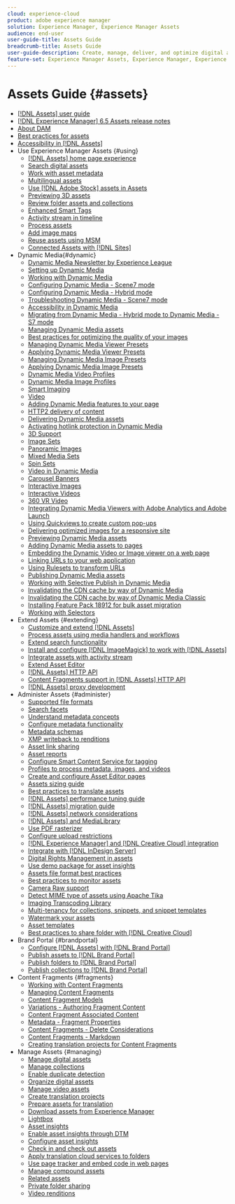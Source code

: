 ```yaml
---
cloud: experience-cloud
product: adobe experience manager
solution: Experience Manager, Experience Manager Assets
audience: end-user
user-guide-title: Assets Guide
breadcrumb-title: Assets Guide
user-guide-description: Create, manage, deliver, and optimize digital assets.
feature-set: Experience Manager Assets, Experience Manager, Experience Manager Sites
---
```


# Assets Guide {#assets}

+ [[!DNL Assets] user guide](home.md)
+ [[!DNL Experience Manager] 6.5 Assets release notes](https://experienceleague.adobe.com/docs/experience-manager-65/release-notes/assets.html)
+ [About DAM](assets.md)
+ [Best practices for assets](best-practices-for-assets.md)
+ [Accessibility in [!DNL Assets]](accessibility.md)
+ Use Experience Manager Assets {#using}
    + [[!DNL Assets] home page experience](assets-home-page.md)
    + [Search digital assets](search-assets.md)
    + [Work with asset metadata](metadata.md)
    + [Multilingual assets](multilingual-assets.md)
    + [Use [!DNL Adobe Stock] assets in Assets](aem-assets-adobe-stock.md)
    + [Previewing 3D assets](previewing-3d-assets.md)
    + [Review folder assets and collections](bulk-approval.md)
    + [Enhanced Smart Tags](enhanced-smart-tags.md)
    + [Activity stream in timeline](activity-stream.md)
    + [Process assets](assets-workflow.md)
    + [Add image maps](image-maps.md)
    + [Reuse assets using MSM](reuse-assets-using-msm.md)
    + [Connected Assets with [!DNL Sites]](use-assets-across-connected-assets-instances.md)
+ Dynamic Media{#dynamic}
    + [Dynamic Media Newsletter by Experience League](dynamic-media-newsletter.md)
    + [Setting up Dynamic Media](administering-dynamic-media.md)
    + [Working with Dynamic Media](dynamic-media.md)
    + [Configuring Dynamic Media - Scene7 mode](config-dms7.md)
    + [Configuring Dynamic Media - Hybrid mode](config-dynamic.md)
    + [Troubleshooting Dynamic Media - Scene7 mode](troubleshoot-dms7.md)
    + [Accessibility in Dynamic Media](accessibility-dm.md)
    + [Migrating from Dynamic Media - Hybrid mode to Dynamic Media - S7 mode](migrate-from-hybrid-to-dms7.md)
    + [Managing Dynamic Media assets](managing-assets.md)
    + [Best practices for optimizing the quality of your images](best-practices-for-optimizing-the-quality-of-your-images.md)
    + [Managing Dynamic Media Viewer Presets](managing-viewer-presets.md)
    + [Applying Dynamic Media Viewer Presets](viewer-presets.md)
    + [Managing Dynamic Media Image Presets](managing-image-presets.md)
    + [Applying Dynamic Media Image Presets](image-presets.md)
    + [Dynamic Media Video Profiles](video-profiles.md)
    + [Dynamic Media Image Profiles](image-profiles.md)
    + [Smart Imaging](imaging-faq.md)
    + [Video](s7-video.md)
    + [Adding Dynamic Media features to your page](scene7.md)
    + [HTTP2 delivery of content](http2.md)
    + [Delivering Dynamic Media assets](delivering-dynamic-media-assets.md)
    + [Activating hotlink protection in Dynamic Media](hotlink-protection.md)
    + [3D Support](/help/assets/assets-3d.md)
    + [Image Sets](image-sets.md)
    + [Panoramic Images](panoramic-images.md)
    + [Mixed Media Sets](mixed-media-sets.md)
    + [Spin Sets](spin-sets.md)
    + [Video in Dynamic Media](video.md)
    + [Carousel Banners](carousel-banners.md)
    + [Interactive Images](interactive-images.md)
    + [Interactive Videos](interactive-videos.md)
    + [360 VR Video](/help/assets/360-video.md)
    + [Integrating Dynamic Media Viewers with Adobe Analytics and Adobe Launch](/help/assets/launch.md)
    + [Using Quickviews to create custom pop-ups](custom-pop-ups.md)
    + [Delivering optimized images for a responsive site](responsive-site.md)
    + [Previewing Dynamic Media assets](previewing-assets.md)
    + [Adding Dynamic Media assets to pages](adding-dynamic-media-assets-to-pages.md)
    + [Embedding the Dynamic Video or Image viewer on a web page](embed-code.md)
    + [Linking URLs to your web application](linking-urls-to-yourwebapplication.md)
    + [Using Rulesets to transform URLs](using-rulesets-to-transform-urls.md)
    + [Publishing Dynamic Media assets](publishing-dynamicmedia-assets.md)
    + [Working with Selective Publish in Dynamic Media](selective-publishing.md)
    + [Invalidating the CDN cache by way of Dynamic Media](invalidate-cdn-cache-dynamic-media.md)
    + [Invalidating the CDN cache by way of Dynamic Media Classic](invalidate-cdn-cache-dm-classic.md)
    + [Installing Feature Pack 18912 for bulk asset migration](bulk-ingest-migrate.md)
    + [Working with Selectors](working-with-selectors.md)
+ Extend Assets {#extending}
    + [Customize and extend [!DNL Assets]](extending-assets.md)
    + [Process assets using media handlers and workflows](media-handlers.md)
    + [Extend search functionality](searchx.md)
    + [Install and configure [!DNL ImageMagick] to work with [!DNL Assets]](best-practices-for-imagemagick.md)
    + [Integrate assets with activity stream](extending-activity-stream.md)
    + [Extend Asset Editor](asseteditorx.md)
    + [[!DNL Assets] HTTP API](mac-api-assets.md)
    + [Content Fragments support in [!DNL Assets] HTTP API](assets-api-content-fragments.md)
    + [[!DNL Assets] proxy development](proxy.md)
+ Administer Assets {#administer}
    + [Supported file formats](assets-formats.md)
    + [Search facets](search-facets.md)
    + [Understand metadata concepts](metadata-concepts.md)
    + [Configure metadata functionality](metadata-config.md)
    + [Metadata schemas](metadata-schemas.md)
    + [XMP writeback to renditions](xmp-writeback.md)
    + [Asset link sharing](link-sharing.md)
    + [Asset reports](asset-reports.md)
    + [Configure Smart Content Service for tagging](config-smart-tagging.md)
    + [Profiles to process metadata, images, and videos](processing-profiles.md)
    + [Create and configure Asset Editor pages](assets-finder-editor.md)
    + [Assets sizing guide](assets-sizing-guide.md)
    + [Best practices to translate assets](best-practices-for-translating-assets-efficiently.md)
    + [[!DNL Assets] performance tuning guide](performance-tuning-guidelines.md)
    + [[!DNL Assets] migration guide](assets-migration-guide.md)
    + [[!DNL Assets] network considerations](assets-network-considerations.md)
    + [[!DNL Assets] and MediaLibrary](medialibrary.md)
    + [Use PDF rasterizer](aem-pdf-rasterizer.md)
    + [Configure upload restrictions](configuring-asset-upload-restrictions.md)
    + [[!DNL Experience Manager] and [!DNL Creative Cloud] integration](aem-cc-integration-best-practices.md)
    + [Integrate with [!DNL InDesign Server]](indesign.md)
    + [Digital Rights Management in assets](drm.md)
    + [Use demo package for asset insights](use-demo-package-for-asset-insights.md)
    + [Assets file format best practices](assets-file-format-best-practices.md)
    + [Best practices to monitor assets](assets-monitoring-best-practices.md)
    + [Camera Raw support](camera-raw.md)
    + [Detect MIME type of assets using Apache Tika](detect-asset-mime-type-with-tika.md)
    + [Imaging Transcoding Library](imaging-transcoding-library.md)
    + [Multi-tenancy for collections, snippets, and snippet templates](multi-tenancy.md)
    + [Watermark your assets](watermarking.md)
    + [Asset templates](asset-templates.md)
    + [Best practices to share folder with [!DNL Creative Cloud]](aem-cc-folder-sharing-best-practices.md)
+ Brand Portal {#brandportal}
    + [Configure [!DNL Assets] with [!DNL Brand Portal]](configure-aem-assets-with-brand-portal.md)
    + [Publish assets to [!DNL Brand Portal]](brand-portal-publish-assets.md)
    + [Publish folders to [!DNL Brand Portal]](brand-portal-publish-folder.md)
    + [Publish collections to [!DNL Brand Portal]](brand-portal-publish-collection.md)
+ Content Fragments {#fragments}
    + [Working with Content Fragments](content-fragments/content-fragments.md)
    + [Managing Content Fragments](content-fragments/content-fragments-managing.md)
    + [Content Fragment Models](content-fragments/content-fragments-models.md)
    + [Variations - Authoring Fragment Content](content-fragments/content-fragments-variations.md)
    + [Content Fragment Associated Content](content-fragments/content-fragments-assoc-content.md)
    + [Metadata - Fragment Properties](content-fragments/content-fragments-metadata.md)
    + [Content Fragments - Delete Considerations](content-fragments/content-fragments-delete.md)
    + [Content Fragments - Markdown](content-fragments/content-fragments-markdown.md)
    + [Creating translation projects for Content Fragments](creating-translation-projects-for-content-fragments.md)
+ Manage Assets {#managing}
    + [Manage digital assets](manage-assets.md)
    + [Manage collections](manage-collections.md)
    + [Enable duplicate detection](duplicate-detection.md)
    + [Organize digital assets](organize-assets.md)
    + [Manage video assets](managing-video-assets.md)
    + [Create translation projects](translation-projects.md)
    + [Prepare assets for translation](preparing-assets-for-translation.md)
    + [Download assets from Experience Manager](download-assets-from-aem.md)
    + [Lightbox](light-box.md)
    + [Asset insights](asset-insights.md)
    + [Enable asset insights through DTM](use-dtm-for-asset-insights.md)
    + [Configure asset insights](configure-asset-insights.md)
    + [Check in and check out assets](check-out-and-submit-assets.md)
    + [Apply translation cloud services to folders](transition-cloud-services.md)
    + [Use page tracker and embed code in web pages](use-page-tracker.md)
    + [Manage compound assets](managing-linked-subassets.md)
    + [Related assets](related-assets.md)
    + [Private folder sharing](private-folder.md)
    + [Video renditions](video-renditions.md)
